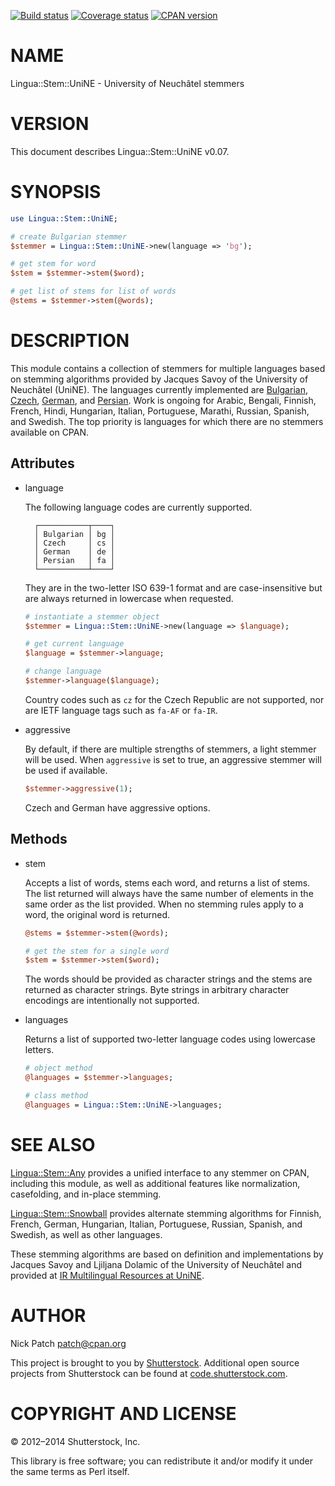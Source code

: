 [![Build status](https://travis-ci.org/patch/lingua-stem-unine-pm5.png)](https://travis-ci.org/patch/lingua-stem-unine-pm5)
[![Coverage status](https://coveralls.io/repos/patch/lingua-stem-unine-pm5/badge.png)](https://coveralls.io/r/patch/lingua-stem-unine-pm5)
[![CPAN version](https://badge.fury.io/pl/Lingua-Stem-UniNE.png)](http://badge.fury.io/pl/Lingua-Stem-UniNE)

# NAME

Lingua::Stem::UniNE - University of Neuchâtel stemmers

# VERSION

This document describes Lingua::Stem::UniNE v0.07.

# SYNOPSIS

```perl
use Lingua::Stem::UniNE;

# create Bulgarian stemmer
$stemmer = Lingua::Stem::UniNE->new(language => 'bg');

# get stem for word
$stem = $stemmer->stem($word);

# get list of stems for list of words
@stems = $stemmer->stem(@words);
```

# DESCRIPTION

This module contains a collection of stemmers for multiple languages based on
stemming algorithms provided by Jacques Savoy of the University of Neuchâtel
(UniNE). The languages currently implemented are
[Bulgarian](https://metacpan.org/pod/Lingua::Stem::UniNE::BG), [Czech](https://metacpan.org/pod/Lingua::Stem::UniNE::CS),
[German](https://metacpan.org/pod/Lingua::Stem::UniNE::DE), and [Persian](https://metacpan.org/pod/Lingua::Stem::UniNE::FA). Work
is ongoing for Arabic, Bengali, Finnish, French, Hindi, Hungarian, Italian,
Portuguese, Marathi, Russian, Spanish, and Swedish. The top priority is
languages for which there are no stemmers available on CPAN.

## Attributes

- language

    The following language codes are currently supported.

        ┌───────────┬────┐
        │ Bulgarian │ bg │
        │ Czech     │ cs │
        │ German    │ de │
        │ Persian   │ fa │
        └───────────┴────┘

    They are in the two-letter ISO 639-1 format and are case-insensitive but are
    always returned in lowercase when requested.

    ```perl
    # instantiate a stemmer object
    $stemmer = Lingua::Stem::UniNE->new(language => $language);

    # get current language
    $language = $stemmer->language;

    # change language
    $stemmer->language($language);
    ```

    Country codes such as `cz` for the Czech Republic are not supported, nor are
    IETF language tags such as `fa-AF` or `fa-IR`.

- aggressive

    By default, if there are multiple strengths of stemmers, a light stemmer will be
    used. When `aggressive` is set to true, an aggressive stemmer will be used if
    available.

    ```perl
    $stemmer->aggressive(1);
    ```

    Czech and German have aggressive options.

## Methods

- stem

    Accepts a list of words, stems each word, and returns a list of stems. The list
    returned will always have the same number of elements in the same order as the
    list provided. When no stemming rules apply to a word, the original word is
    returned.

    ```perl
    @stems = $stemmer->stem(@words);

    # get the stem for a single word
    $stem = $stemmer->stem($word);
    ```

    The words should be provided as character strings and the stems are returned as
    character strings. Byte strings in arbitrary character encodings are
    intentionally not supported.

- languages

    Returns a list of supported two-letter language codes using lowercase letters.

    ```perl
    # object method
    @languages = $stemmer->languages;

    # class method
    @languages = Lingua::Stem::UniNE->languages;
    ```

# SEE ALSO

[Lingua::Stem::Any](https://metacpan.org/pod/Lingua::Stem::Any) provides a unified interface to any stemmer on CPAN,
including this module, as well as additional features like normalization,
casefolding, and in-place stemming.

[Lingua::Stem::Snowball](https://metacpan.org/pod/Lingua::Stem::Snowball) provides alternate stemming algorithms for Finnish,
French, German, Hungarian, Italian, Portuguese, Russian, Spanish, and Swedish,
as well as other languages.

These stemming algorithms are based on definition and implementations by Jacques
Savoy and Ljiljana Dolamic of the University of Neuchâtel and provided at
[IR Multilingual Resources at UniNE](http://members.unine.ch/jacques.savoy/clef/).

# AUTHOR

Nick Patch <patch@cpan.org>

This project is brought to you by [Shutterstock](http://www.shutterstock.com/).
Additional open source projects from Shutterstock can be found at
[code.shutterstock.com](http://code.shutterstock.com/).

# COPYRIGHT AND LICENSE

© 2012–2014 Shutterstock, Inc.

This library is free software; you can redistribute it and/or modify it under
the same terms as Perl itself.
